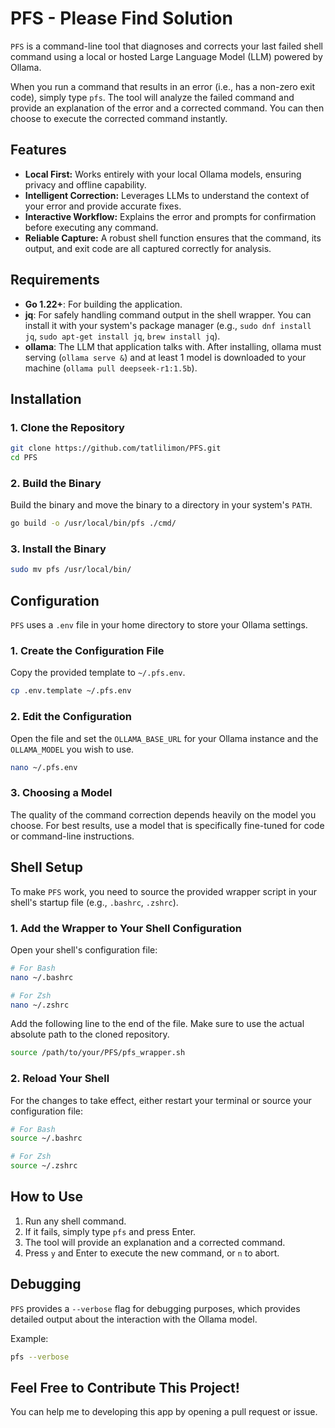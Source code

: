 # PFS - Please Find Solution

`PFS` is a command-line tool that diagnoses and corrects your last failed shell command using a local or hosted Large Language Model (LLM) powered by Ollama.

When you run a command that results in an error (i.e., has a non-zero exit code), simply type `pfs`. The tool will analyze the failed command and provide an explanation of the error and a corrected command. You can then choose to execute the corrected command instantly.

## Features

- **Local First:** Works entirely with your local Ollama models, ensuring privacy and offline capability.
- **Intelligent Correction:** Leverages LLMs to understand the context of your error and provide accurate fixes.
- **Interactive Workflow:** Explains the error and prompts for confirmation before executing any command.
- **Reliable Capture:** A robust shell function ensures that the command, its output, and exit code are all captured correctly for analysis.

## Requirements

- **Go 1.22+**: For building the application.
- **jq**: For safely handling command output in the shell wrapper. You can install it with your system's package manager (e.g., `sudo dnf install jq`, `sudo apt-get install jq`, `brew install jq`).
- **ollama**: The LLM that application talks with. After installing, ollama must serving (`ollama serve &`) and at least 1 model is downloaded to your machine (`ollama pull deepseek-r1:1.5b`).

## Installation

### 1. Clone the Repository

```bash
git clone https://github.com/tatlilimon/PFS.git
cd PFS
```

### 2. Build the Binary
Build the binary and move the  binary to a directory in your system's `PATH`.


```bash
go build -o /usr/local/bin/pfs ./cmd/
```

### 3. Install the Binary


```bash
sudo mv pfs /usr/local/bin/
```

## Configuration

`PFS` uses a `.env` file in your home directory to store your Ollama settings.

### 1. Create the Configuration File

Copy the provided template to `~/.pfs.env`.

```bash
cp .env.template ~/.pfs.env
```

### 2. Edit the Configuration

Open the file and set the `OLLAMA_BASE_URL` for your Ollama instance and the `OLLAMA_MODEL` you wish to use.

```bash
nano ~/.pfs.env
```

### 3. Choosing a Model

The quality of the command correction depends heavily on the model you choose. For best results, use a model that is specifically fine-tuned for code or command-line instructions.

## Shell Setup

To make `PFS` work, you need to source the provided wrapper script in your shell's startup file (e.g., `.bashrc`, `.zshrc`).

### 1. Add the Wrapper to Your Shell Configuration

Open your shell's configuration file:
```bash
# For Bash
nano ~/.bashrc

# For Zsh
nano ~/.zshrc
```

Add the following line to the end of the file. Make sure to use the actual absolute path to the cloned repository.

```bash
source /path/to/your/PFS/pfs_wrapper.sh
```

### 2. Reload Your Shell

For the changes to take effect, either restart your terminal or source your configuration file:

```bash
# For Bash
source ~/.bashrc

# For Zsh
source ~/.zshrc
```

## How to Use

1.  Run any shell command.
2.  If it fails, simply type `pfs` and press Enter.
3.  The tool will provide an explanation and a corrected command.
4.  Press `y` and Enter to execute the new command, or `n` to abort.

## Debugging

`PFS` provides a `--verbose` flag for debugging purposes, which provides detailed output about the interaction with the Ollama model.

Example:
```bash
pfs --verbose
```

## Feel Free to Contribute This Project!
You can help me to developing this app by opening a pull request or issue.